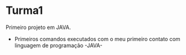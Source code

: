 # Turma1
Primeiro projeto em JAVA.

* Primeiros comandos executados com o meu primeiro contato com linguagem de programação -JAVA-
